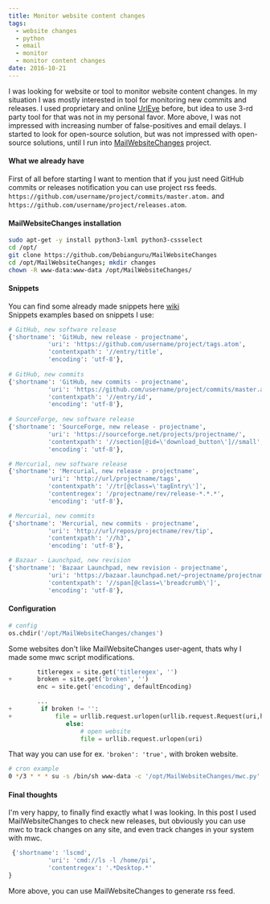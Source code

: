 ```yaml
---
title: Monitor website content changes
tags:
  - website changes
  - python
  - email
  - monitor
  - monitor content changes
date: 2016-10-21
---
```

I was looking for website or tool to monitor website content changes. In my situation I was mostly interested in tool for monitoring new commits and releases. I used proprietary and online [UrlEye](https://urleye.com/) before, but idea to use 3-rd party tool for that was not in my personal favor. More above, I was not impressed with increasing number of false-positives and email delays. I started to look for open-source solution, but was not impressed with open-source solutions, until I run into [MailWebsiteChanges](https://github.com/Debianguru/MailWebsiteChanges) project.<!--more-->

#### What we already have
First of all before starting I want to mention that if you just need GitHub commits or releases notification you can use project rss feeds.  
`https://github.com/username/project/commits/master.atom.` and `https://github.com/username/project/releases.atom`. 

#### MailWebsiteChanges installation

```bash
sudo apt-get -y install python3-lxml python3-cssselect
cd /opt/
git clone https://github.com/Debianguru/MailWebsiteChanges
cd /opt/MailWebsiteChanges; mkdir changes
chown -R www-data:www-data /opt/MailWebsiteChanges/
```

#### Snippets
You can find some already made snippets here [wiki](https://github.com/Debianguru/MailWebsiteChanges/wiki/snippets)  
Snippets examples based on snippets I use: 

```python
# GitHub, new software release
{'shortname': 'GitHub, new release - projectname',
           'uri': 'https://github.com/username/project/tags.atom',
           'contentxpath': '//entry/title',
           'encoding': 'utf-8'},
           
# GitHub, new commits
{'shortname': 'GitHub, new commits - projectname',
           'uri': 'https://github.com/username/project/commits/master.atom',
           'contentxpath': '//entry/id',
           'encoding': 'utf-8'},
           
# SourceForge, new software release
{'shortname': 'SourceForge, new release - projectname',
           'uri': 'https://sourceforge.net/projects/projectname/',
           'contentxpath': '//section[@id=\'download_button\']//small',
           'encoding': 'utf-8'},  

# Mercurial, new software release
{'shortname': 'Mercurial, new release - projectname',
           'uri': 'http://url/projectname/tags',
           'contentxpath': '//tr[@class=\'tagEntry\']',
           'contentregex': '/projectname/rev/release-*.*.*',
           'encoding': 'utf-8'},  

# Mercurial, new commits
{'shortname': 'Mercurial, new commits - projectname',
           'uri': 'http://url/repos/projectname/rev/tip',
           'contentxpath': '//h3',
           'encoding': 'utf-8'},           

# Bazaar - Launchpad, new revision
{'shortname': 'Bazaar Launchpad, new revision - projectname',
           'uri': 'https://bazaar.launchpad.net/~projectname/projectname/trunk/files',
           'contentxpath': '//span[@class=\'breadcrumb\']',
           'encoding': 'utf-8'},
```

#### Configuration

```python
# config
os.chdir('/opt/MailWebsiteChanges/changes')
```

Some websites don't like MailWebsiteChanges user-agent, thats why I made some mwc script modifications.

```python
        titleregex = site.get('titleregex', '')
+       broken = site.get('broken', '')
        enc = site.get('encoding', defaultEncoding)

        ...
+        if broken != '':
+            file = urllib.request.urlopen(urllib.request.Request(uri,headers={'User-Agent':' Mozilla/5.0 (Windows NT 6.1; rv:38.0) Gecko/20100101 Firefox/38.0'}))
                else:
                    # open website
                    file = urllib.request.urlopen(uri)

```
That way you can use for ex. `'broken': 'true',` with broken website.



```bash
# cron example           
0 */3 * * * su -s /bin/sh www-data -c '/opt/MailWebsiteChanges/mwc.py'
```

#### Final thoughts
I'm very happy, to finally find exactly what I was looking. In this post I used MailWebsiteChanges to check new releases, but obviously you can use mwc to track changes on any site, and even track changes in your system with mwc.

```python
 {'shortname': 'lscmd',
           'uri': 'cmd://ls -l /home/pi',
           'contentregex': '.*Desktop.*'
}
```
More above, you can use MailWebsiteChanges to generate rss feed.















